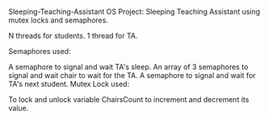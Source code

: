 Sleeping-Teaching-Assistant
OS Project: Sleeping Teaching Assistant using mutex locks and semaphores.

N threads for students. 1 thread for TA.

Semaphores used:

A semaphore to signal and wait TA's sleep.
An array of 3 semaphores to signal and wait chair to wait for the TA.
A semaphore to signal and wait for TA's next student.
Mutex Lock used:

To lock and unlock variable ChairsCount to increment and decrement its value.
